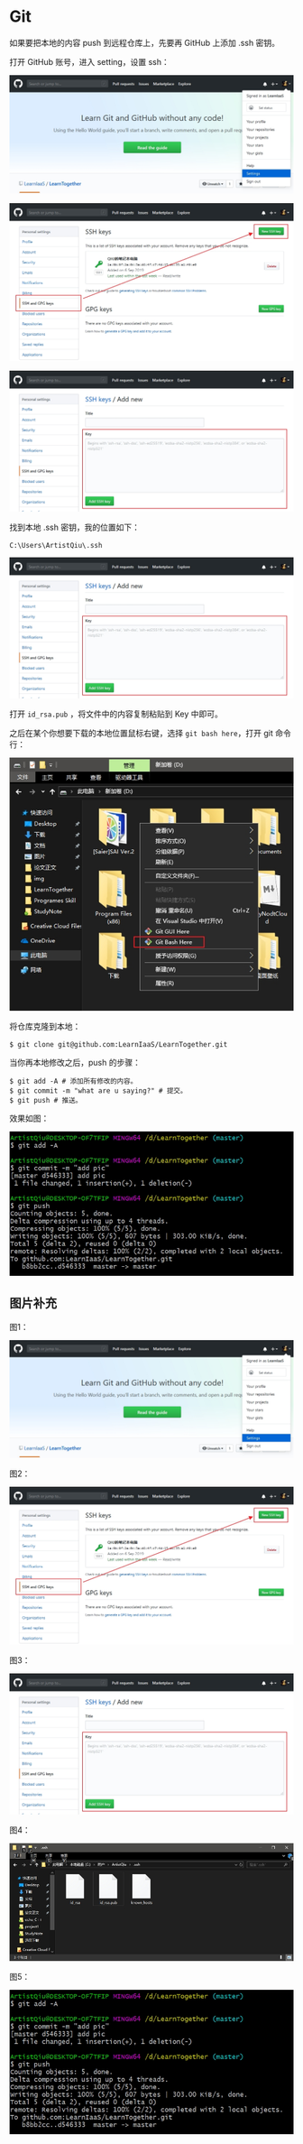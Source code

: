 # Git

如果要把本地的内容 push 到远程仓库上，先要再 GitHub 上添加 .ssh 密钥。

打开 GitHub 账号，进入 setting，设置 ssh：

![Settings_图1](img\002.jpg)

![New SSH key_图2](img\003.jpg)

![Add SSH key_图3](img\004.jpg)

找到本地 .ssh 密钥，我的位置如下：

```
C:\Users\ArtistQiu\.ssh
```

![.ssh 位置_图4](img\004.jpg)

打开 `id_rsa.pub` ，将文件中的内容复制粘贴到 Key 中即可。

之后在某个你想要下载的本地位置鼠标右键，选择 `git bash here`，打开 git 命令行：

![打开 Git Bash Here](img\006.jpg)

 将仓库克隆到本地：

```shell
$ git clone git@github.com:LearnIaaS/LearnTogether.git
```

当你再本地修改之后，push 的步骤：

```shell
$ git add -A # 添加所有修改的内容。
$ git commit -m "what are u saying?" # 提交。
$ git push # 推送。
```

效果如图：

![效果_图5](img\005.jpg)

## 图片补充

图1：

![Settings](https://github.com/LearnIaaS/LearnTogether/blob/master/Notes/Programes%20Skill/img/002.jpg)

图2：

![New SSH key](https://github.com/LearnIaaS/LearnTogether/blob/master/Notes/Programes%20Skill/img/003.jpg)

图3：

![Add SSH key](https://github.com/LearnIaaS/LearnTogether/blob/master/Notes/Programes%20Skill/img/004.jpg)

图4：

![.ssh 位置](https://github.com/LearnIaaS/LearnTogether/blob/master/Notes/Programes%20Skill/img/001.jpg)

图5：

![效果](https://github.com/LearnIaaS/LearnTogether/blob/master/Notes/Programes%20Skill/img/005.jpg)